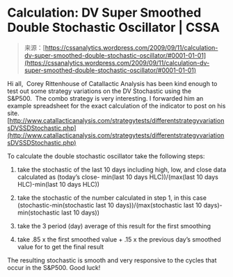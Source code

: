 <!--yml
category: 未分类
date: 2024-05-12 18:48:58
-->

# Calculation: DV Super Smoothed Double Stochastic Oscillator | CSSA

> 来源：[https://cssanalytics.wordpress.com/2009/09/11/calculation-dv-super-smoothed-double-stochastic-oscillator/#0001-01-01](https://cssanalytics.wordpress.com/2009/09/11/calculation-dv-super-smoothed-double-stochastic-oscillator/#0001-01-01)

Hi all,  Corey Rittenhouse of Catallactic Analysis has been kind enough to test out some strategy variations on the DV Stochastic using the S&P500.  The combo strategy is very interesting. I forwarded him an example spreadsheet for the exact calculation of the indicator to post on his site. [http://www.catallacticanalysis.com/strategytests/differentstrategyvariationsDVSSDStochastic.php](http://www.catallacticanalysis.com/strategytests/differentstrategyvariationsDVSSDStochastic.php)

To calculate the double stochastic oscillator take the following steps:

1) take the stochastic of the last 10 days including high, low, and close data calculated as (today’s close- min(last 10 days HLC))/(max(last 10 days HLC)-min(last 10 days HLC))

2) take the stochastic of the number calculated in step 1, in this case (stochastic-min(stochastic last 10 days))/(max(stochastic last 10 days)-min(stochastic last 10 days))

3) take the 3 period (day) average of this result for the first smoothing

4) take .85 x the first smoothed value + .15 x the previous day’s smoothed value for to get the final result

The resulting stochastic is smooth and very responsive to the cycles that occur in the S&P500\. Good luck!